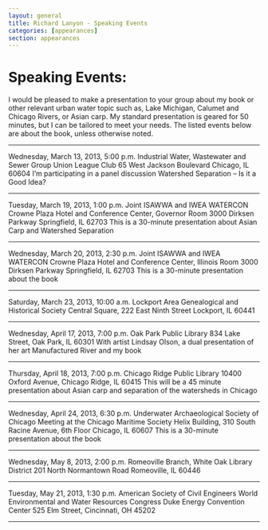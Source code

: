 ```yaml
---
layout: general
title: Richard Lanyon - Speaking Events
categories: [appearances]
section: appearances
---
```


# Speaking Events:
I would be pleased to make a presentation to your group about my book or other relevant urban water topic such as, Lake Michigan, Calumet and Chicago Rivers, or Asian carp. My standard presentation is geared for 50 minutes, but I can be tailored to meet your needs. The listed events below are about the book, unless otherwise noted.

----

Wednesday, March 13, 2013, 5:00 p.m.
Industrial Water, Wastewater and Sewer Group
Union League Club
65 West Jackson Boulevard
Chicago, IL 60604
I’m participating in a panel discussion 
Watershed Separation – Is it a Good Idea?

----

Tuesday, March 19, 2013, 1:00 p.m.
Joint ISAWWA and IWEA WATERCON
Crowne Plaza Hotel and Conference Center, Governor Room
3000 Dirksen Parkway
Springfield, IL 62703
This is a 30-minute presentation about Asian Carp and Watershed Separation

----

Wednesday, March 20, 2013, 2:30 p.m.
Joint ISAWWA and IWEA WATERCON
Crowne Plaza Hotel and Conference Center, Illinois Room
3000 Dirksen Parkway
Springfield, IL 62703
This is a 30-minute presentation about the book

----

Saturday, March 23, 2013, 10:00 a.m.
Lockport Area Genealogical and Historical Society
Central Square, 222 East Ninth Street
Lockport, IL 60441

----

Wednesday, April 17, 2013, 7:00 p.m.
Oak Park Public Library
834 Lake Street, Oak Park, IL 60301
With artist Lindsay Olson, a dual presentation 
of her art Manufactured River and my book

----

Thursday, April 18, 2013, 7:00 p.m.
Chicago Ridge Public Library
10400 Oxford Avenue, Chicago Ridge, IL 60415
This will be a 45 minute presentation about Asian 
carp and separation of the watersheds in Chicago

----

Wednesday, April 24, 2013, 6:30 p.m.
Underwater Archaeological Society of Chicago
Meeting at the Chicago Maritime Society
Helix Building, 310 South Racine Avenue, 6th Floor
Chicago, IL 60607
This is a 30-minute presentation about the book

----

Wednesday, May 8, 2013, 2:00 p.m.
Romeoville Branch, White Oak Library District
201 North Normantown Road
Romeoville, IL 60446

----

Tuesday, May 21, 2013, 1:30 p.m.
American Society of Civil Engineers
World Environmental and Water Resources Congress 
Duke Energy Convention Center
525 Elm Street, Cincinnati, OH 45202

----




